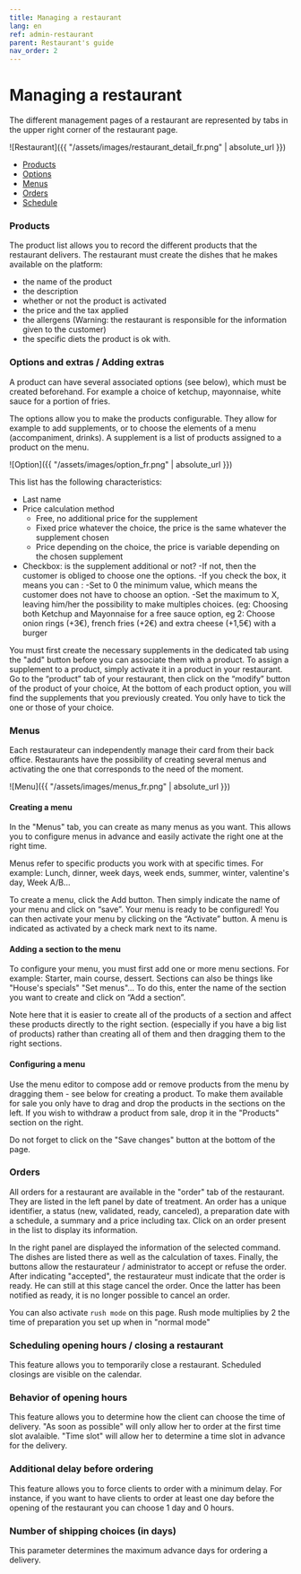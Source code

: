 ```yaml
---
title: Managing a restaurant
lang: en
ref: admin-restaurant
parent: Restaurant's guide
nav_order: 2
---
```


# Managing a restaurant

The different management pages of a restaurant are represented by tabs in the upper right corner of the restaurant page.


![Restaurant]({{ "/assets/images/restaurant_detail_fr.png" | absolute_url }})

- [Products](#products)
- [Options](#options-and-extras--adding-extras)
- [Menus](#menus)
- [Orders](#orders)
- [Schedule](#scheduling-opening-hours--closing-a-restaurant)


### Products

The product list allows you to record the different products that the restaurant delivers. The restaurant must create the dishes that he makes available on the platform:
- the name of the product
- the description
- whether or not the product is activated
- the price and the tax applied
- the allergens (Warning: the restaurant is responsible for the information given to the customer)
- the specific diets the product is ok with.

### Options and extras / Adding extras

A product can have several associated options (see below), which must be created beforehand. For example a choice of ketchup, mayonnaise, white sauce for a portion of fries.

The options allow you to make the products configurable. They allow for example to add supplements, or to choose the elements of a menu (accompaniment, drinks). A supplement is a list of products assigned to a product on the menu.

![Option]({{ "/assets/images/option_fr.png" | absolute_url }})

This list has the following characteristics:
- Last name
- Price calculation method
  - Free, no additional price for the supplement
  - Fixed price whatever the choice, the price is the same whatever the supplement chosen
  - Price depending on the choice, the price is variable depending on the chosen supplement
- Checkbox: is the supplement additional or not? 
      -If not, then the customer is obliged to choose one the options. 
      -If you check the box, it means you can :
          -Set to 0 the minimum value, which means the customer does not have to choose an option.
          -Set the maximum to X, leaving him/her the possibility to make multiples choices. (eg: Choosing both Ketchup and Mayonnaise for a free sauce option, eg 2: Choose onion           rings (+3€), french fries (+2€) and extra cheese (+1,5€) with a burger
        
You must first create the necessary supplements in the dedicated tab using the "add" button before you can associate them with a product.
To assign a supplement to a product, simply activate it in a product in your restaurant. Go to the “product” tab of your restaurant, then click on the “modify” button of the product of your choice,
At the bottom of each product option, you will find the supplements that you previously created. You only have to tick the one or those of your choice.

### Menus

Each restaurateur can independently manage their card from their back office. Restaurants have the possibility of creating several menus and activating the one that corresponds to the need of the moment.

![Menu]({{ "/assets/images/menus_fr.png" | absolute_url }})

#### Creating a menu

In the "Menus" tab, you can create as many menus as you want. This allows you to configure menus in advance and easily activate the right one at the right time.

Menus refer to specific products you work with at specific times. For example: Lunch, dinner, week days, week ends, summer, winter, valentine's day, Week A/B...

To create a menu, click the Add button. Then simply indicate the name of your menu and click on “save”. Your menu is ready to be configured! You can then activate your menu by clicking on the “Activate” button. A menu is indicated as activated by a check mark next to its name.

#### Adding a section to the menu

To configure your menu, you must first add one or more menu sections. For example: Starter, main course, dessert. Sections can also be things like "House's specials" "Set menus"... To do this, enter the name of the section you want to create and click on “Add a section”.

Note here that it is easier to create all of the products of a section and affect these products directly to the right section. (especially if you have a big list of products) rather than creating all of them and then dragging them to the right sections.

#### Configuring a menu

Use the menu editor to compose add or remove products from the menu by dragging them - see below for creating a product. To make them available for sale you only have to drag and drop the products in the sections on the left. If you wish to withdraw a product from sale, drop it in the "Products" section on the right.

Do not forget to click on the "Save changes" button at the bottom of the page.


### Orders

All orders for a restaurant are available in the "order" tab of the restaurant. They are listed in the left panel by date of treatment. An order has a unique identifier, a status (new, validated, ready, canceled), a preparation date with a schedule, a summary and a price including tax. Click on an order present in the list to display its information.

In the right panel are displayed the information of the selected command. The dishes are listed there as well as the calculation of taxes. Finally, the buttons allow the restaurateur / administrator to accept or refuse the order. After indicating "accepted", the restaurateur must indicate that the order is ready. He can still at this stage cancel the order. Once the latter has been notified as ready, it is no longer possible to cancel an order.

You can also activate `rush mode` on this page. Rush mode multiplies by 2 the time of preparation you set up when in "normal mode"

### Scheduling opening hours / closing a restaurant

This feature allows you to temporarily close a restaurant. Scheduled closings are visible on the calendar.

### Behavior of opening hours

This feature allows you to determine how the client can choose the time of delivery.
"As soon as possible" will only allow her to order at the first time slot avalaible. 
"Time slot" will allow her to determine a time slot in advance for the delivery.

### Additional delay before ordering

This feature allows you to force clients to order with a minimum delay. 
For instance, if you want to have clients to order at least one day before the opening of the restaurant you can choose 1 day and 0 hours.

### Number of shipping choices (in days)

This parameter determines the maximum advance days for ordering a delivery. 

